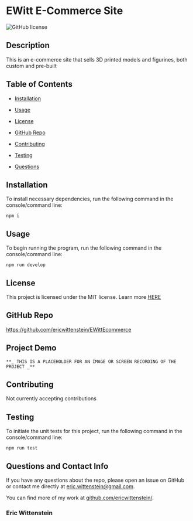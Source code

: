 # EWitt E-Commerce Site
![GitHub license](https://img.shields.io/badge/license-MIT-blue.svg)

## Description

This is an e-commerce site that sells 3D printed models and figurines, both custom and pre-built

## Table of Contents 

* [Installation](#installation)

* [Usage](#usage)

* [License](#license)

* [GitHub Repo](#github-repo)

* [Contributing](#contributing)

* [Testing](#testing)

* [Questions](#questions-and-contact-info)

## Installation

To install necessary dependencies, run the following command in the console/command line:

```
npm i
```

## Usage

To begin running the program, run the following command in the console/command line:

```
npm run develop
```

## License

This project is licensed under the MIT license. Learn more [HERE](LICENSE)

## GitHub Repo

https://github.com/ericwittenstein/EWittEcommerce

## Project Demo

    **_ THIS IS A PLACEHOLDER FOR AN IMAGE OR SCREEN RECORDING OF THE PROJECT _**

## Contributing

Not currently accepting contributions

## Testing

To initiate the unit tests for this project, run the following command in the console/command line: 

```
npm run test
```

## Questions and Contact Info

If you have any questions about the repo, please open an issue on GitHub or contact me directly at [eric.wittenstein@gmail.com](mailto:eric.wittenstein@gmail.com).

You can find more of my work at [github.com/ericwittenstein/](https://github.com/ericwittenstein/).

<!-- EHW SIGNET
---------
    |
  -----
    |
---------
 -->

### Eric Wittenstein

